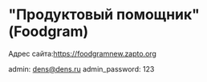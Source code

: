 # "Продуктовый помощник" (Foodgram)


Адрес сайта:https://foodgramnew.zapto.org

admin: dens@dens.ru
admin_password: 123
